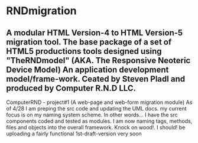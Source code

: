 RNDmigration
============

A  modular HTML Version-4 to HTML Version-5 migration tool. The base package of a set of HTML5 productions tools designed using "TheRNDmodel" (AKA. The Responsive Neoteric Device Model) An application development model/frame-work. Ceated by Steven Pladl and produced by Computer R.N.D LLC.
------------------------------
ComputerRND - project#1 (A web-page and web-form migration module) As of 4/28 I am preping the src code and updating the UML docs. my current focus is on my naming system scheme. In other words... I have the src components coded and tested as modules. I am now naming tags, methods, files and objects into the overall framework. Knock on wood!. I should! be uploading a fairly functional 1st-draft-version very soon
